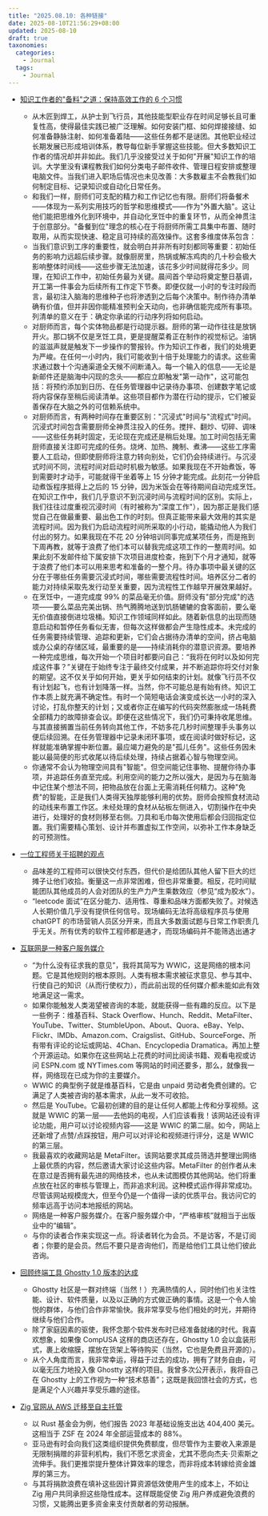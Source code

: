 ```yaml
---
title: "2025.08.10: 各种链接"
date: 2025-08-10T21:56:29+08:00
updated: 2025-08-10
draft: true
taxonomies:
  categories:
    - Journal
  tags:
    - Journal
---
```


- [知识工作者的"备料"之道：保持高效工作的 6 个习惯](https://fortelabs.com/blog/mise-en-place-for-knowledge-workers/)

  - 从木匠到焊工，从护士到飞行员，其他技能型职业存在时间足够长且可重复性高，使得最佳实践已被广泛理解。如何安装门框、如何焊接接缝、如何准备静脉注射、如何准备着陆——这些任务都不是谜团。其他职业经过长期发展已形成培训体系，教导每位新手掌握这些技能。但大多数知识工作者的情况却并非如此。我们几乎没接受过关于如何"开展"知识工作的培训。大学里没有课程教我们如何分类电子邮件收件、管理日程安排或整理电脑文件。当我们进入职场后情况也未见改善：大多数雇主不会教我们如何制定目标、记录知识或自动化日常任务。
  - 和我们一样，厨师们可支配的精力和工作记忆也有限。厨师们将备餐术——体现为一系列实用技巧的哲学和思维模式——作为"外置大脑"。这让他们能把思维外化到环境中，并自动化烹饪中的重复环节，从而全神贯注于创意部分。"备餐到位"理念的核心在于将厨师所需工具集中布置、随时取用，从而实现快速、稳定且可持续的高效操作。这套多维度体系包含：
  - 当我们意识到工序的重要性，就会明白并非所有时刻都同等重要：初始任务的影响力远超后续步骤。就像厨房里，热锅或解冻鸡肉的几十秒会极大影响整体时间线——这些步骤无法加速，该花多少时间就得花多少。同理，在知识工作中，初始任务最为关键。晨间首个举动将奠定整日基调，开工第一件事会为后续所有工作定下节奏。即便仅就一小时的专注时段而言，最初注入脑海的思维种子也将渗透到之后每个决策中。制作待办清单确有价值，但并非因你能精准预判全天动向，也非确信能完成所有事项。列清单的意义在于：确定你承诺的行动序列将如何启动。
  - 对厨师而言，每个实体物品都是行动提示器。厨师的第一动作往往是放锅开火。那口锅不仅是烹饪工具，更是提醒菜肴正在制作的视觉标记。油锅的滋滋声就是触发下一步操作的警报铃。作为知识工作者，我们的处境更为严峻。在任何一小时内，我们可能收到十倍于处理能力的请求。这些需求通过数十个沟通渠道全天候不间断涌入。每一个输入的信息——无论是新邮件还是脑海中闪现的念头——都应立即触发"第一动作"，这可能包括：将预约添加到日历、在任务管理器中记录待办事项、创建数字笔记或将内容保存至稍后阅读清单。这些项目都作为潜在行动的提示，它们被妥善保存在大脑之外的可信赖系统中。
  - 对厨师而言，有两种时间存在重要区别："沉浸式"时间与"流程式"时间。沉浸式时间包含需要厨师全神贯注投入的任务。搅拌、翻炒、切碎、调味——这些任务耗时固定，无论现在完成还是稍后处理。加工时间包括无需厨师直接关注即可完成的任务。烧烤、加热、腌制、煮沸——这些工序需要人工启动，但即使厨师将注意力转向别处，它们仍会持续进行。与沉浸式时间不同，流程时间对启动时机极为敏感。如果我现在不开始煮饭，等到需要时才动手，可能就得干坐着等上
    15 分钟才能完成。此刻花一分钟启动煮饭程序抵得上之后的 15
    分钟，因为米饭会在等待期间自动完成烹饪。在知识工作中，我们几乎意识不到沉浸时间与流程时间的区别。实际上，我们往往过度重视沉浸时间（有时被称为"深度工作"），因为那正是我们感觉自己在做最重要、最出色工作的时刻。但真正能带来最大效用的其实是流程时间。因为我们为启动流程时间所采取的小行动，能撬动他人为我们付出的努力。如果我现在不花
    20
    分钟培训同事完成某项任务，而是拖到下周再教，就等于浪费了他们本可以替我完成这项工作的一整周时间。如果此刻不发邮件给下属安排下次项目进度检查，拖到下个月才通知，就等于浪费了他们本可以用来思考和准备的一整个月。待办事项中最关键的区分在于哪些任务需要沉浸式时间，哪些需要流程性时间。培养区分二者的能力对持续采取先发行动至关重要，因为流程性工作越早开展效果越好。
  - 在烹饪中，一道完成度 99%
    的菜品毫无价值。厨师没有"部分完成"的选项——要么菜品完美出锅、热气腾腾地送到饥肠辘辘的食客面前，要么毫无价值直接倒进垃圾桶。知识工作领域同样如此。随着新信息的出现而随意启动和暂停任务看似无害，但每次这样做都会产生隐性成本。未完成的任务需要持续管理、追踪和更新，它们会占据待办清单的空间，挤占电脑或办公桌的存储区域，最重要的是——持续消耗你的潜意识资源。要培养一种完成思维，每次开始一个项目时都要问自己：“我将在何时以及如何完成这件事？”关键在于始终专注于最终交付成果，并不断追踪你将交付对象的期望。这不仅关乎如何开始，更关乎如何结束的计划。就像飞行员不仅有计划起飞，也有计划降落一样。当然，你不可能总是有始有终。知识工作本质上就充满不确定性。有时一个简短电话会演变成长达一小时的深入讨论，打乱你整天的计划；又或者你正在编写的代码突然膨胀成一场耗费全部精力的故障排查会议。即便在这些情况下，我们仍可秉持收尾思维。与其直接搁置当前任务转向其他工作，不妨多花几秒时间整理手头事务以便后续回溯。在任务管理器中记录未闭环事项，或在阅读时做好标记，这样就能准确掌握中断位置。最应竭力避免的是"孤儿任务"。这些任务因未能以最简便的形式收尾以待后续处理，持续占据着心智与物理空间。
  - 你通常不会认为物理空间具有"智能"。但空间能记住事物、提醒你待办事项，并追踪任务直至完成。利用空间的能力之所以强大，是因为与在脑海中记住某个想法不同，把物品放在台面上无需消耗任何精力。这种"免费"的智能，正是我们人类得天独厚能够利用的优势。厨师会按照食材流动的动线来布置工作区。未经处理的食材从砧板左侧进入，切割操作在中央进行，处理好的食材则移至右侧。刀具和毛巾每次使用后都会归回指定位置。我们需要精心策划、设计并布置虚拟工作空间，以弥补工作本身缺乏的可预测性。

- [一位工程师关于招聘的观点](https://jyn.dev/an-engineers-perspective-on-hiring)

  - 品味差的工程师可以很快交付东西，但代价是给团队其他人留下巨大的烂摊子让他们收拾。衡量这一点非常困难，但也非常重要。相反，花时间赋能团队其他成员的人会对团队的生产力产生乘数效应（参见“成为胶水”）。
  - “leetcode
    面试”在区分能力、适用性、尊重和品味方面都失败了。对候选人长期价值几乎没有提供任何信号。现场编码无法将高级程序员与使用
    chatGPT
    的市场营销人员区分开来，而且大多数面试题与日常工作职责几乎无关。所有优秀的软件工程师都是通才，而现场编码并不能筛选出通才

- [互联网是一种客户服务媒介](https://www.ftrain.com/wwic)
  - “为什么没有征求我的意见”，我将其简写为
    WWIC，这是网络的根本问题。它是其他规则的根本原则。人类有根本需求被征求意见、参与其中、行使自己的知识（从而行使权力），而此前出现的任何媒介都未能如此有效地满足这一需求。
  - 如果你能触发人类渴望被咨询的本能，就能获得一些有趣的反应。以下是一些例子：维基百科、Stack
    Overflow、Hunch、Reddit、MetaFilter、YouTube、Twitter、StumbleUpon、About、Quora、eBay、Yelp、Flickr、IMDb、Amazon.com、Craigslist、GitHub、SourceForge、所有带有评论的论坛或网站、4Chan、Encyclopedia
    Dramatica。再加上整个开源运动。如果你在这些网站上花费的时间比阅读书籍、观看电视或访问
    ESPN.com 或 NYTimes.com
    等网站的时间还要多，那么，就像我一样，网络现在已成为你的主要媒介。
  - WWIC 的典型例子就是维基百科，它是由 unpaid
    劳动者免费创建的。它满足了人类被咨询的基本需求，从此一发不可收拾。
  - 然后是 YouTube。它最初创建的目的是让任何人都能上传和分享视频。这就是 WWIC
    的第一层——去他妈的电视，人们应该看我！该网站还设有评论功能，用户可以讨论视频内容——这是
    WWIC
    的第二层。如今，网站上还新增了点赞/点踩按钮，用户可以对评论和视频进行评分，这是
    WWIC 的第三层。
  - 我最喜欢的收藏网站是
    MetaFilter。该网站要求其成员筛选并整理出网络上最优质的内容，然后邀请大家讨论这些内容。MetaFilter
    的创作者从未在意过是否拥有最先进的网络技术，也从未试图模仿其他网站。他们将重点放在社区的审核与管理上，而非追求利润。这种模式运作得非常成功。尽管该网站规模庞大，但至今仍是一个值得一读的优质平台。我访问它的频率远高于访问本地报纸的网站。
  - 网络是一种客户服务媒介。在客户服务媒介中，“严格审核”就相当于出版业中的“编辑”。
  - 与你的读者合作来实现这一点。将读者转化为会员。不是访客，不是订阅者；你要的是会员。然后不要只是咨询他们，而是给他们工具让他们彼此咨询。
- [回顾终端工具 Ghostty 1.0 版本的达成](https://mitchellh.com/writing/ghostty-1-0-reflection)
  - Ghostty
    社区是一群对终端（当然！）充满热情的人，同时他们也关注性能、设计、软件质量，以及以正确的方式做正确的事情。这是一个令人愉悦的群体，与他们合作非常愉快。我非常享受与他们相处的时光，并期待继续与他们合作。
  - 除了家庭因素的驱使，我怀念那个软件发布时已经准备就绪的时代。我喜欢想象，如果像
    CompUSA 这样的商店还存在，Ghostty 1.0
    会以盒装形式，裹上收缩膜，摆放在货架上等待购买（当然，它也是免费且开源的）。
  - 从个人角度而言，我非常幸运，得益于过去的成功，拥有了财务自由，可以毫无压力地投入像
    Ghostty 这样的项目。我曾多次公开表示，我将自己在 Ghostty
    上的工作视为一种“技术慈善”；这既是我回馈社会的方式，也是满足个人兴趣并享受乐趣的途径。
- [Zig 官网从 AWS 迁移至自主托管](https://ziglang.org/news/migrate-to-self-hosting/)
  - 以 Rust 基金会为例，他们报告 2023 年基础设施支出达 404,400 美元。这相当于
    ZSF 在 2024 年全部运营成本的 88%。
  - 亚马逊有时会向我们这类组织提供免费额度，但尽管作为主要收入来源是无限制捐赠的非营利机构，我们不愿乞求资金，尤其不愿向杰夫·贝索斯之流伸手。我们更推崇提升整体计算效率的理念，而非将成本转嫁给资金雄厚的第三方。
  - 与其将捐款浪费在填补这些因计算资源低效使用产生的成本上，不如让 Zig
    用户共同承担这些隐性成本。这样既能促使 Zig
    用户养成避免浪费的习惯，又能腾出更多资金来支付贡献者的劳动报酬。
